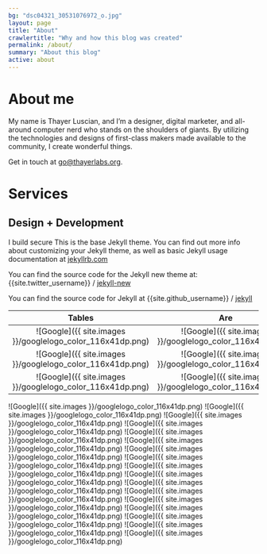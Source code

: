 ```yaml
---
bg: "dsc04321_30531076972_o.jpg"
layout: page
title: "About"
crawlertitle: "Why and how this blog was created"
permalink: /about/
summary: "About this blog"
active: about
---
```

# About me
My name is Thayer Luscian, and I’m a designer, digital marketer, and all-around computer nerd who stands on the shoulders of giants. By utilizing the technologies and designs of first-class makers made available to the community, I create wonderful things. 

Get in touch at [go@thayerlabs.org](mailto:go@thayerlabs.org).


# Services
## Design + Development
I build secure
This is the base Jekyll theme. You can find out more info about customizing your Jekyll theme, as well as basic Jekyll usage documentation at [jekyllrb.com](http://jekyllrb.com/)

You can find the source code for the Jekyll new theme at:
{{site.twitter_username}} /
[jekyll-new](https://github.com/jglovier/jekyll-new)

You can find the source code for Jekyll at
{{site.github_username}} /
[jekyll](https://github.com/jekyll/jekyll)

| Tables        | Are           | Cool  |
|:-------------:|:-------------:|:-----:|
|![Google]({{ site.images }}/googlelogo_color_116x41dp.png)|![Google]({{ site.images }}/googlelogo_color_116x41dp.png)|![Google]({{ site.images }}/googlelogo_color_116x41dp.png)|
|![Google]({{ site.images }}/googlelogo_color_116x41dp.png)|![Google]({{ site.images }}/googlelogo_color_116x41dp.png)|![Google]({{ site.images }}/googlelogo_color_116x41dp.png)|![Google]({{ site.images }}/googlelogo_color_116x41dp.png)
|![Google]({{ site.images }}/googlelogo_color_116x41dp.png)|![Google]({{ site.images }}/googlelogo_color_116x41dp.png)|![Google]({{ site.images }}/googlelogo_color_116x41dp.png)|


![Google]({{ site.images }}/googlelogo_color_116x41dp.png) ![Google]({{ site.images }}/googlelogo_color_116x41dp.png) ![Google]({{ site.images }}/googlelogo_color_116x41dp.png) ![Google]({{ site.images }}/googlelogo_color_116x41dp.png) ![Google]({{ site.images }}/googlelogo_color_116x41dp.png) ![Google]({{ site.images }}/googlelogo_color_116x41dp.png) ![Google]({{ site.images }}/googlelogo_color_116x41dp.png) ![Google]({{ site.images }}/googlelogo_color_116x41dp.png) ![Google]({{ site.images }}/googlelogo_color_116x41dp.png) ![Google]({{ site.images }}/googlelogo_color_116x41dp.png) ![Google]({{ site.images }}/googlelogo_color_116x41dp.png) ![Google]({{ site.images }}/googlelogo_color_116x41dp.png) ![Google]({{ site.images }}/googlelogo_color_116x41dp.png) ![Google]({{ site.images }}/googlelogo_color_116x41dp.png) ![Google]({{ site.images }}/googlelogo_color_116x41dp.png) ![Google]({{ site.images }}/googlelogo_color_116x41dp.png) ![Google]({{ site.images }}/googlelogo_color_116x41dp.png) 
